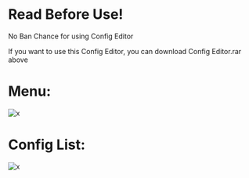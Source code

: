 # Read Before Use!

No Ban Chance for using Config Editor

If you want to use this Config Editor, you can download Config Editor.rar above

# Menu:
![x](https://media.discordapp.net/attachments/966263355184668682/967647749443043348/unknown.png)

# Config List:
![x](https://media.discordapp.net/attachments/966263355184668682/967647925964537898/unknown.png)
